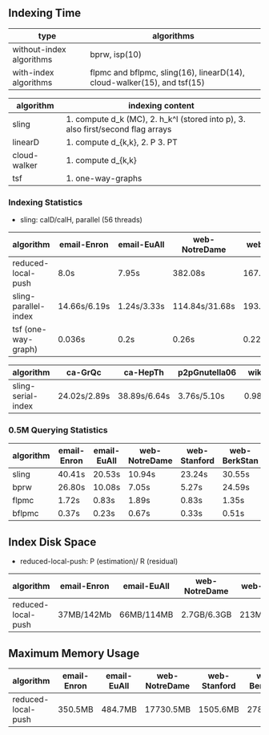 ## Indexing Time

type | algorithms
--- | ---
without-index algorithms | bprw, isp(10) 
with-index algorithms | flpmc and bflpmc, sling(16), linearD(14), cloud-walker(15), and tsf(15)

algorithm | indexing content 
--- | ---
sling | 1. compute d_k (MC), 2. h_k^l (stored into p), 3. also first/second flag arrays
linearD | 1. compute d_{k,k}, 2. P 3. PT 
cloud-walker | 1. compute d_{k,k}    
tsf | 1. one-way-graphs 

### Indexing Statistics

* sling: calD/calH, parallel (56 threads)

algorithm | email-Enron | email-EuAll | web-NotreDame | web-Stanford | web-BerkStan | web-Google | cit-Patents | soc-LiveJournal1
--- | --- | --- | --- | --- | --- | --- | --- | --- 
reduced-local-push      | 8.0s         | 7.95s       | 382.08s        | 167.06s          | 274.8s           | 31.60s         | 298.43s          | 1925.9s
sling-parallel-index    | 14.66s/6.19s | 1.24s/3.33s | 114.84s/31.68s | 193.09s/25.27s   | 395.02s/70.75s   | 345.61s/48.90s | 190.49s/39.44s   | 1380.31s/670.6s
tsf (one-way-graph)     | 0.036s       | 0.2s        | 0.26s          | 0.22s            | 0.448s           | 0.655s         | 2.79s   | 4.225s

algorithm | ca-GrQc | ca-HepTh | p2pGnutella06| wiki-Vote | 
--- | --- | --- | --- | ---
sling-serial-index | 24.02s/2.89s | 38.89s/6.64s | 3.76s/5.10s | 0.98s/2.31s | 

### 0.5M Querying Statistics

algorithm | email-Enron | email-EuAll | web-NotreDame | web-Stanford | web-BerkStan | web-Google | cit-Patents | soc-LiveJournal1
--- | --- | --- | --- | --- | --- | --- | --- | ---
sling   | 40.41s | 20.53s | 10.94s | 23.24s | 30.55s | 14.37s | 1.53s | 43.49s
bprw    | 26.80s | 10.08s | 7.05s  | 5.27s  | 24.59s | 7.83s  | 1.34s | 64.42s
flpmc   | 1.72s  | 0.83s  | 1.89s  | 0.83s  | 1.35s  | 0.76s  | 0.53s | 7.30s
bflpmc  | 0.37s  | 0.23s  | 0.67s  | 0.33s  | 0.51s  | 0.31s  | 0.25s | 0.98s

## Index Disk Space

* reduced-local-push: P (estimation)/ R (residual)

algorithm | email-Enron | email-EuAll | web-NotreDame | web-Stanford | web-BerkStan | web-Google | cit-Patents | soc-LiveJournal1
--- | --- | --- | --- | --- | --- | --- | --- | --- 
reduced-local-push  | 37MB/142Mb | 66MB/114MB | 2.7GB/6.3GB | 213MB/489MB | 361MB/930MB | 101MB/424MB | 455MB/6.0GB | 850MB/25GB 

## Maximum Memory Usage

algorithm | email-Enron | email-EuAll | web-NotreDame | web-Stanford | web-BerkStan | web-Google | cit-Patents | soc-LiveJournal1
--- | --- | --- | --- | --- | --- | --- | --- | --- 
reduced-local-push   | 350.5MB | 484.7MB | 17730.5MB | 1505.6MB | 2788.7MB | 1275.8MB | 11285.3MB | 41069.5MB
